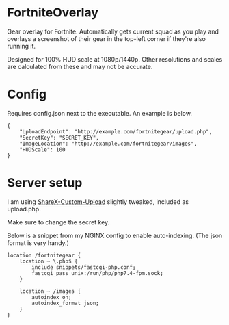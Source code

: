 # FortniteOverlay

Gear overlay for Fortnite. Automatically gets current squad as you play and overlays a screenshot of their gear in the top-left corner if they're also running it.

Designed for 100% HUD scale at 1080p/1440p. Other resolutions and scales are calculated from these and may not be accurate.

# Config

Requires config.json next to the executable. An example is below.

```
{
    "UploadEndpoint": "http://example.com/fortnitegear/upload.php",
    "SecretKey": "SECRET_KEY",
    "ImageLocation": "http://example.com/fortnitegear/images",
    "HUDScale": 100
}
```

# Server setup

I am using [ShareX-Custom-Upload](https://github.com/Inteliboi/ShareX-Custom-Upload) slightly tweaked, included as upload.php.

Make sure to change the secret key.

Below is a snippet from my NGINX config to enable auto-indexing. (The json format is very handy.)

```
location /fortnitegear {
    location ~ \.php$ {
        include snippets/fastcgi-php.conf;
        fastcgi_pass unix:/run/php/php7.4-fpm.sock;
    }

    location ~ /images {
        autoindex on;
        autoindex_format json;
    }
}
```